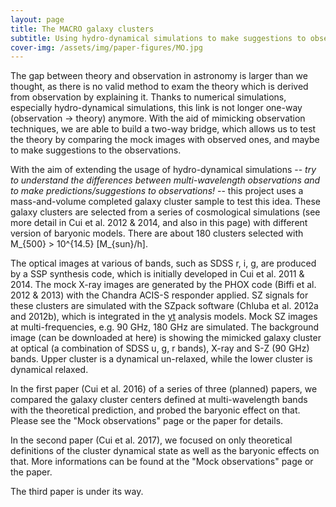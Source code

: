 ```yaml
---
layout: page
title: The MACRO galaxy clusters
subtitle: Using hydro-dynamical simulations to make suggestions to observations.
cover-img: /assets/img/paper-figures/MO.jpg
---
```


The gap between theory and observation in astronomy is larger than we thought, as there is no valid method to exam the theory which is derived from observation by explaining it. Thanks to numerical simulations, especially hydro-dynamical simulations, this link is not longer one-way (observation -> theory) anymore. With the aid of mimicking observation techniques, we are able to build a two-way bridge, which allows us to test the theory by comparing the mock images with observed ones, and maybe to make suggestions to the observations.


With the aim of extending the usage of hydro-dynamical simulations -- *try to understand the differences between multi-wavelength observations and to make predictions/suggestions to observations!* --
this project uses a mass-and-volume completed galaxy cluster sample to test this idea. These galaxy clusters are selected from a series of cosmological simulations (see more detail in Cui et al. 2012 & 2014, and also in this page) with different version of baryonic models. There are about 180 clusters selected with M\_{500} > 10^{14.5} \[M_{sun}/h\].

The optical images at various of bands, such as SDSS r, i, g, are produced by a SSP synthesis code, which is initially developed in Cui et al. 2011 & 2014. The mock X-ray images are generated by the PHOX code (Biffi et al. 2012 & 2013) with the Chandra ACIS-S responder applied. SZ signals for these clusters are simulated with the SZpack software (Chluba et al. 2012a and 2012b), which is integrated in the [yt](http://yt-project.org/) analysis models. Mock SZ images at multi-frequencies, e.g. 90 GHz, 180 GHz are simulated. The background image (can be downloaded at here) is showing the mimicked galaxy cluster at optical (a combination of SDSS u, g, r bands), X-ray and S-Z (90 GHz) bands. Upper cluster is a dynamical un-relaxed, while the lower cluster is dynamical relaxed.

In the first paper (Cui et al. 2016) of a series of three (planned) papers, we compared the galaxy cluster centers defined at multi-wavelength bands with the theoretical prediction, and probed the baryonic effect on that. Please see the "Mock observations" page or the paper for details.

In the second paper (Cui et al. 2017), we focused on only theoretical definitions of the cluster dynamical state as well as the baryonic effects on that. More informations can be found at the "Mock observations" page or the paper.

The third paper is under its way.
